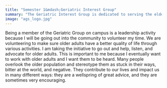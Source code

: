 ```yaml
---
title: "Semester 1&mdash;Geriatric Interest Group"
summary: "The Geriatric Interest Group is dedicated to serving the elderly in our community."
image: "ags_logo.jpg"
---
```

Being a member of the Geriatric Group on campus is a leadership activity
because I will be going out into the community to volunteer my time. We are
volunteering to make sure older adults have a better quality of life through
various activities. I am taking the initiative to go out and help, listen,
and advocate for older adults. This is important to me because I eventually
want to work with older adults and I want them to be heard. Many people
overlook the older population and stereotype them as stuck in their ways,
bitter at the world, and negative. They contribute to our
lives and impact us in many different ways: they are a wellspring of great
advice, and they are sometimes very encouraging.
